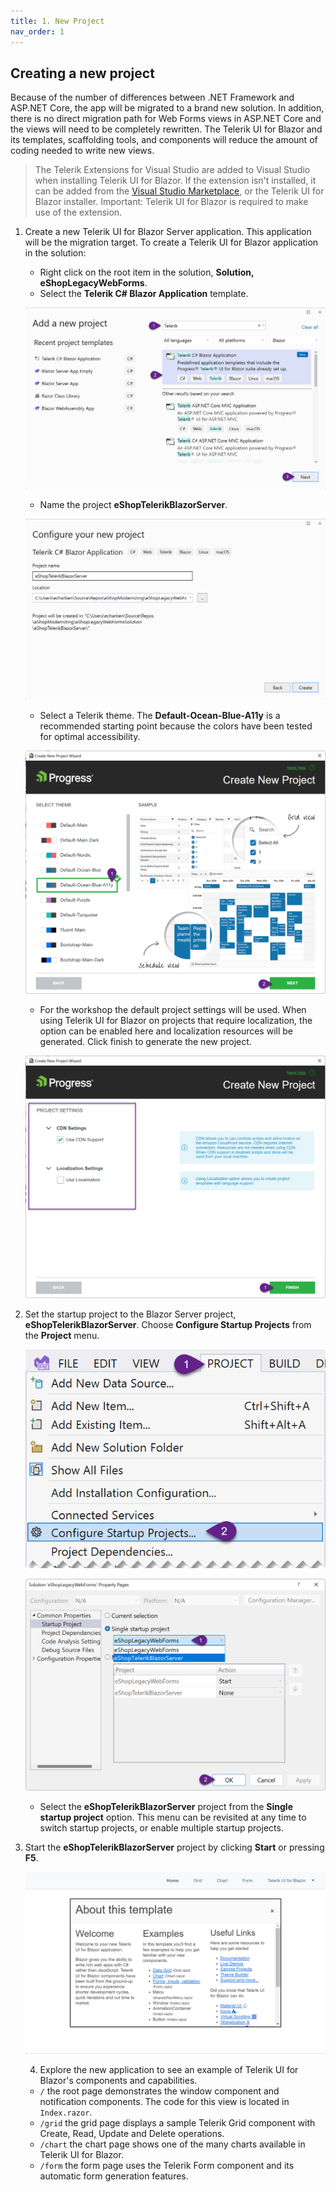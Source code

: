 ```yaml
---
title: 1. New Project
nav_order: 1
---
```


## Creating a new project

Because of the number of differences between .NET Framework and ASP.NET Core, the app will be migrated to a brand new solution. In addition, there is no direct migration path for Web Forms views in ASP.NET Core and the views will need to be completely rewritten. The Telerik UI for Blazor and its templates, scaffolding tools, and components will reduce the amount of coding needed to write new views.

> The Telerik Extensions for Visual Studio are added to Visual Studio when installing Telerik UI for Blazor. If the extension isn't installed, it can be added from the [Visual Studio Marketplace](https://marketplace.visualstudio.com/items?itemName=TelerikInc.ProgressTelerikBlazorVSExtensions), or the Telerik UI for Blazor installer. Important: Telerik UI for Blazor is required to make use of the extension.

1. Create a new Telerik UI for Blazor Server application. This application will be the migration target. To create a Telerik UI for Blazor application in the solution:

    * Right click on the root item in the solution, **Solution, eShopLegacyWebForms**.
    * Select the **Telerik C# Blazor Application** template.

    ![](img/add-telerik-project.png)

    * Name the project **eShopTelerikBlazorServer**.

    ![](img/add-telerik-project-1.png)

    * Select a Telerik theme. The **Default-Ocean-Blue-A11y** is a recommended starting point because the colors have been tested for optimal accessibility. 

    ![](img/add-telerik-project-3.png)

    * For the workshop the default project settings will be used. When using Telerik UI for Blazor on projects that require localization, the option can be enabled here and localization resources will be generated. Click finish to generate the new project.

    ![](img/add-telerik-project-4.png)

2. Set the startup project to the Blazor Server project,  **eShopTelerikBlazorServer**. Choose **Configure Startup Projects** from the **Project** menu.

    ![](img/startup-project-1.png)

    ![](img/startup-project-2.png)

    * Select the **eShopTelerikBlazorServer** project from the **Single startup project** option. This menu can be revisited at any time to switch startup projects, or enable multiple startup projects.

3. Start the **eShopTelerikBlazorServer** project by clicking **Start** or pressing **F5**.

    ![](img/telerik-project.png)

    4. Explore the new application to see an example of Telerik UI for Blazor's components and capabilities.

    * `/` the root page demonstrates the window component and notification components. The code for this view is located in `Index.razor`.
    * `/grid` the grid page displays a sample Telerik Grid component with Create, Read, Update and Delete operations.
    * `/chart` the chart page shows one of the many charts available in Telerik UI for Blazor.
    * `/form` the form page uses the Telerik Form component and its automatic form generation features.
